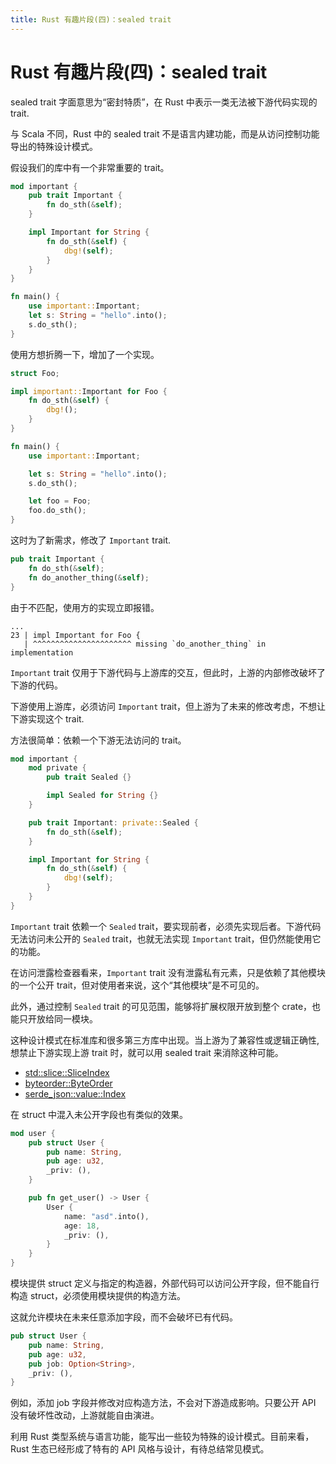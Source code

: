 ```yaml
---
title: Rust 有趣片段(四)：sealed trait
---
```


<!-- @import "../../../parts/header.html" -->
<!-- @import "../../../parts/style.less" -->



# Rust 有趣片段(四)：sealed trait

sealed trait 字面意思为“密封特质”，在 Rust 中表示一类无法被下游代码实现的 trait.

与 Scala 不同，Rust 中的 sealed trait 不是语言内建功能，而是从访问控制功能导出的特殊设计模式。


假设我们的库中有一个非常重要的 trait。

```rust
mod important {
    pub trait Important {
        fn do_sth(&self);
    }

    impl Important for String {
        fn do_sth(&self) {
            dbg!(self);
        }
    }
}

fn main() {
    use important::Important;
    let s: String = "hello".into();
    s.do_sth();
}
```

使用方想折腾一下，增加了一个实现。

```rust
struct Foo;

impl important::Important for Foo {
    fn do_sth(&self) {
        dbg!();
    }
}

fn main() {
    use important::Important;

    let s: String = "hello".into();
    s.do_sth();

    let foo = Foo;
    foo.do_sth();
}
```

这时为了新需求，修改了 `Important` trait.

```rust
pub trait Important {
    fn do_sth(&self);
    fn do_another_thing(&self);
}
```

由于不匹配，使用方的实现立即报错。

```
...
23 | impl Important for Foo {
   | ^^^^^^^^^^^^^^^^^^^^^^ missing `do_another_thing` in implementation
```

`Important` trait 仅用于下游代码与上游库的交互，但此时，上游的内部修改破坏了下游的代码。

下游使用上游库，必须访问 `Important` trait，但上游为了未来的修改考虑，不想让下游实现这个 trait.

方法很简单：依赖一个下游无法访问的 trait。

```rust
mod important {
    mod private {
        pub trait Sealed {}

        impl Sealed for String {}
    }

    pub trait Important: private::Sealed {
        fn do_sth(&self);
    }

    impl Important for String {
        fn do_sth(&self) {
            dbg!(self);
        }
    }
}
```

`Important` trait 依赖一个 `Sealed` trait，要实现前者，必须先实现后者。下游代码无法访问未公开的 `Sealed` trait，也就无法实现 `Important` trait，但仍然能使用它的功能。

在访问泄露检查器看来，`Important` trait 没有泄露私有元素，只是依赖了其他模块的一个公开 trait，但对使用者来说，这个“其他模块”是不可见的。

此外，通过控制 `Sealed` trait 的可见范围，能够将扩展权限开放到整个 crate，也能只开放给同一模块。


这种设计模式在标准库和很多第三方库中出现。当上游为了兼容性或逻辑正确性,想禁止下游实现上游 trait 时，就可以用 sealed trait 来消除这种可能。

+ [std::slice::SliceIndex](https://doc.rust-lang.org/std/slice/trait.SliceIndex.html)
+ [byteorder::ByteOrder](https://docs.rs/byteorder/1.3.4/byteorder/trait.ByteOrder.html)
+ [serde_json::value::Index](https://docs.rs/serde_json/1.0.51/serde_json/value/trait.Index.html)

在 struct 中混入未公开字段也有类似的效果。

```rust
mod user {
    pub struct User {
        pub name: String,
        pub age: u32,
        _priv: (),
    }

    pub fn get_user() -> User {
        User {
            name: "asd".into(),
            age: 18,
            _priv: (),
        }
    }
}
```

模块提供 struct 定义与指定的构造器，外部代码可以访问公开字段，但不能自行构造 struct，必须使用模块提供的构造方法。

这就允许模块在未来任意添加字段，而不会破坏已有代码。

```rust
pub struct User {
    pub name: String,
    pub age: u32,
    pub job: Option<String>,
    _priv: (),
}
```

例如，添加 job 字段并修改对应构造方法，不会对下游造成影响。只要公开 API 没有破坏性改动，上游就能自由演进。

利用 Rust 类型系统与语言功能，能写出一些较为特殊的设计模式。目前来看，Rust 生态已经形成了特有的 API 风格与设计，有待总结常见模式。

<!-- @import "../../../parts/footer.html" -->
